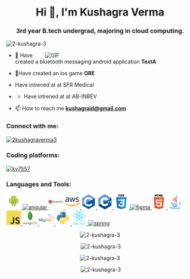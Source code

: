 <h1 align="center">Hi 👋, I'm Kushagra Verma</h1>
<h3 align="center">3rd year B.tech undergrad, majoring in cloud computing.</h3>
<p align="left"> <img src="https://komarev.com/ghpvc/?username=2-kushagra-3&label=Profile%20views&color=0e75b6&style=flat" alt="2-kushagra-3" /> </p>

<img align = "right" alt = "GIF" width = "400" src = "https://media.tenor.com/qJ5evVs-_uUAAAAC/coding.gif" >

- 🔭 Have created a bluetooth messaging android application **TextA**

- 🔭Have created an ios game **ORE**
- Have intrened at at SFR Medical
- - Have intrened at at AB-INBEV

- 📫 How to reach me **kushagraid@gmail.com**

<h3 align="left">Connect with me:</h3>
<p align="left">
<a href="https://linkedin.com/in/2kushagraverma3" target="blank"><img align="center" src="https://www.freeiconspng.com/thumbs/linkedin-logo-png/linkedin-logo-3.png" alt="2kushagraverma3" height="30" width="40" /></a>
<h3 align="left">Coding platforms:</h3>
<a href="https://www.hackerrank.com/kv7557" target="blank"><img align="center" src="https://raw.githubusercontent.com/rahuldkjain/github-profile-readme-generator/master/src/images/icons/Social/hackerrank.svg" alt="kv7557" height="30" width="40" /></a>
</p>

<h3 align="left">Languages and Tools:</h3>
<p align="left"> <a href="https://developer.android.com" target="_blank" rel="noreferrer"> <img src="https://raw.githubusercontent.com/devicons/devicon/master/icons/android/android-original-wordmark.svg" alt="android" width="40" height="40"/> </a> <a href="https://angular.io" target="_blank" rel="noreferrer"> <img src="https://angular.io/assets/images/logos/angular/angular.svg" alt="angular" width="40" height="40"/> </a> <a href="https://angular.io" target="_blank" rel="noreferrer"> <img src="https://raw.githubusercontent.com/devicons/devicon/master/icons/angularjs/angularjs-original-wordmark.svg" alt="angularjs" width="40" height="40"/> </a> <a href="https://aws.amazon.com" target="_blank" rel="noreferrer"> <img src="https://raw.githubusercontent.com/devicons/devicon/master/icons/amazonwebservices/amazonwebservices-original-wordmark.svg" alt="aws" width="40" height="40"/> </a> <a href="https://www.cprogramming.com/" target="_blank" rel="noreferrer"> <img src="https://raw.githubusercontent.com/devicons/devicon/master/icons/c/c-original.svg" alt="c" width="40" height="40"/> </a> <a href="https://www.w3schools.com/cpp/" target="_blank" rel="noreferrer"> <img src="https://raw.githubusercontent.com/devicons/devicon/master/icons/cplusplus/cplusplus-original.svg" alt="cplusplus" width="40" height="40"/> </a> <a href="https://www.w3schools.com/css/" target="_blank" rel="noreferrer"> <img src="https://raw.githubusercontent.com/devicons/devicon/master/icons/css3/css3-original-wordmark.svg" alt="css3" width="40" height="40"/> </a> <a href="https://www.figma.com/" target="_blank" rel="noreferrer"> <img src="https://www.vectorlogo.zone/logos/figma/figma-icon.svg" alt="figma" width="40" height="40"/> </a> <a href="https://www.w3.org/html/" target="_blank" rel="noreferrer"> <img src="https://raw.githubusercontent.com/devicons/devicon/master/icons/html5/html5-original-wordmark.svg" alt="html5" width="40" height="40"/> </a> <a href="https://www.java.com" target="_blank" rel="noreferrer"> <img src="https://raw.githubusercontent.com/devicons/devicon/master/icons/java/java-original.svg" alt="java" width="40" height="40"/> </a> <a href="https://developer.mozilla.org/en-US/docs/Web/JavaScript" target="_blank" rel="noreferrer"> <img src="https://raw.githubusercontent.com/devicons/devicon/master/icons/javascript/javascript-original.svg" alt="javascript" width="40" height="40"/> </a> <a href="https://www.mongodb.com/" target="_blank" rel="noreferrer"> <img src="https://raw.githubusercontent.com/devicons/devicon/master/icons/mongodb/mongodb-original-wordmark.svg" alt="mongodb" width="40" height="40"/> </a> <a href="https://www.mysql.com/" target="_blank" rel="noreferrer"> <img src="https://raw.githubusercontent.com/devicons/devicon/master/icons/mysql/mysql-original-wordmark.svg" alt="mysql" width="40" height="40"/> </a> <a href="https://www.python.org" target="_blank" rel="noreferrer"> <img src="https://raw.githubusercontent.com/devicons/devicon/master/icons/python/python-original.svg" alt="python" width="40" height="40"/> </a> <a href="https://reactjs.org/" target="_blank" rel="noreferrer"> <img src="https://raw.githubusercontent.com/devicons/devicon/master/icons/react/react-original-wordmark.svg" alt="react" width="40" height="40"/> </a> <a href="https://spring.io/" target="_blank" rel="noreferrer"> <img src="https://www.vectorlogo.zone/logos/springio/springio-icon.svg" alt="spring" width="40" height="40"/> </a> </p>

<center><p><img width="500" src="https://github-readme-stats.vercel.app/api/top-langs?username=2-kushagra-3&show_icons=true&locale=en&layout=compact" alt="2-kushagra-3" /></p></center>

<center><p>&nbsp;<img width="500" src="https://github-readme-stats.vercel.app/api?username=2-kushagra-3&show_icons=true&locale=en" alt="2-kushagra-3" /></p></cneter>

<center><p><img  width="500" src="https://github-readme-streak-stats.herokuapp.com/?user=2-kushagra-3&" alt="2-kushagra-3" /></p></center>
<center><p>&nbsp;<img src="https://github-readme-activity-graph.cyclic.app/graph?username=2-kushagra-3&theme=nightowl" alt="2-kushagra-3" /></p></cneter>
